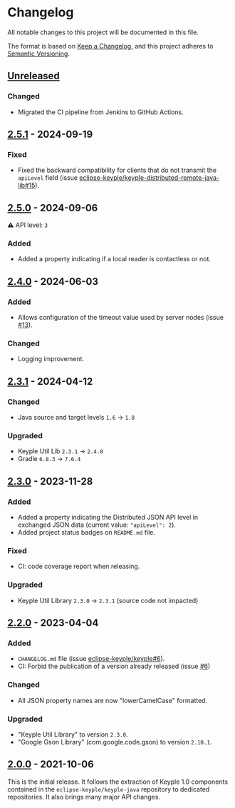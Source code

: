 # Changelog
All notable changes to this project will be documented in this file.

The format is based on [Keep a Changelog](https://keepachangelog.com/en/1.0.0/),
and this project adheres to [Semantic Versioning](https://semver.org/spec/v2.0.0.html).

## [Unreleased]
### Changed
- Migrated the CI pipeline from Jenkins to GitHub Actions.

## [2.5.1] - 2024-09-19
### Fixed
- Fixed the backward compatibility for clients that do not transmit the `apiLevel` field
  (issue [eclipse-keyple/keyple-distributed-remote-java-lib#15]).

## [2.5.0] - 2024-09-06
:warning: API level: `3`
### Added
- Added a property indicating if a local reader is contactless or not.

## [2.4.0] - 2024-06-03
### Added
- Allows configuration of the timeout value used by server nodes (issue [#13]).
### Changed
- Logging improvement.

## [2.3.1] - 2024-04-12
### Changed
- Java source and target levels `1.6` -> `1.8`
### Upgraded
- Keyple Util Lib `2.3.1` -> `2.4.0`
- Gradle `6.8.3` -> `7.6.4`

## [2.3.0] - 2023-11-28
### Added
- Added a property indicating the Distributed JSON API level in exchanged JSON data (current value: `"apiLevel": 2`).
- Added project status badges on `README.md` file.
### Fixed
- CI: code coverage report when releasing.
### Upgraded
- Keyple Util Library `2.3.0` -> `2.3.1` (source code not impacted)

## [2.2.0] - 2023-04-04
### Added
- `CHANGELOG.md` file (issue [eclipse-keyple/keyple#6]).
- CI: Forbid the publication of a version already released (issue [#6])
### Changed
- All JSON property names are now "lowerCamelCase" formatted.
### Upgraded
- "Keyple Util Library" to version `2.3.0`.
- "Google Gson Library" (com.google.code.gson) to version `2.10.1`.

## [2.0.0] - 2021-10-06
This is the initial release.
It follows the extraction of Keyple 1.0 components contained in the `eclipse-keyple/keyple-java` repository to dedicated repositories.
It also brings many major API changes.

[unreleased]: https://github.com/eclipse-keyple/keyple-distributed-network-java-lib/compare/2.5.1...HEAD
[2.5.1]: https://github.com/eclipse-keyple/keyple-distributed-network-java-lib/compare/2.5.0...2.5.1
[2.5.0]: https://github.com/eclipse-keyple/keyple-distributed-network-java-lib/compare/2.4.0...2.5.0
[2.4.0]: https://github.com/eclipse-keyple/keyple-distributed-network-java-lib/compare/2.3.1...2.4.0
[2.3.1]: https://github.com/eclipse-keyple/keyple-distributed-network-java-lib/compare/2.3.0...2.3.1
[2.3.0]: https://github.com/eclipse-keyple/keyple-distributed-network-java-lib/compare/2.2.0...2.3.0
[2.2.0]: https://github.com/eclipse-keyple/keyple-distributed-network-java-lib/compare/2.0.0...2.2.0
[2.0.0]: https://github.com/eclipse-keyple/keyple-distributed-network-java-lib/releases/tag/2.0.0

[#13]: https://github.com/eclipse-keyple/keyple-distributed-network-java-lib/issues/13
[#6]: https://github.com/eclipse-keyple/keyple-distributed-network-java-lib/issues/6

[eclipse-keyple/keyple-distributed-remote-java-lib#15]: https://github.com/eclipse-keyple/keyple-distributed-remote-java-lib/issues/15

[eclipse-keyple/keyple#6]: https://github.com/eclipse-keyple/keyple/issues/6